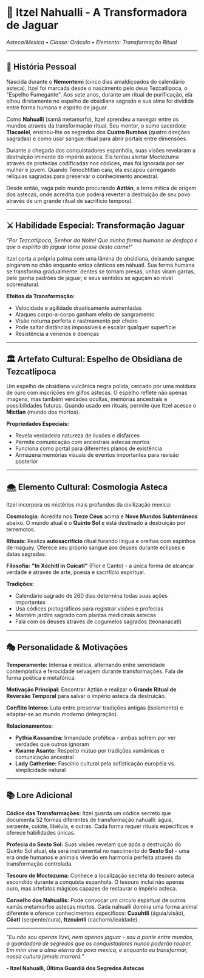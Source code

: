 # 🐆 Itzel Nahualli - A Transformadora de Jaguar
*Asteca/Mexica • Classe: Oráculo • Elemento: Transformação Ritual*

---

## 📖 **História Pessoal**

Nascida durante o **Nemontemi** (cinco dias amaldiçoados do calendário asteca), Itzel foi marcada desde o nascimento pelo deus Tezcatlipoca, o "Espelho Fumegante". Aos sete anos, durante um ritual de purificação, ela olhou diretamente no espelho de obsidiana sagrado e sua alma foi dividida entre forma humana e espírito de jaguar.

Como **Nahualli** (xamã metamorfo), Itzel aprendeu a navegar entre os mundos através da transformação ritual. Seu mentor, o sumo sacerdote **Tlacaelel**, ensinou-lhe os segredos dos **Cuatro Rumbos** (quatro direções sagradas) e como usar sangue ritual para abrir portais entre dimensões.

Durante a chegada dos conquistadores espanhóis, suas visões revelaram a destruição iminente do império asteca. Ela tentou alertar Moctezuma através de profecias codificadas nos códices, mas foi ignorada por ser mulher e jovem. Quando Tenochtitlan caiu, ela escapou carregando relíquias sagradas para preservar o conhecimento ancestral.

Desde então, vaga pelo mundo procurando **Aztlán**, a terra mítica de origem dos astecas, onde acredita que poderá reverter a destruição de seu povo através de um grande ritual de sacrifício temporal.

---

## ⚔️ **Habilidade Especial: Transformação Jaguar**

*"Por Tezcatlipoca, Senhor da Noite! Que minha forma humana se desfaça e que o espírito do jaguar tome posse desta carne!"*

Itzel corta a própria palma com uma lâmina de obsidiana, deixando sangue pingarem no chão enquanto entoa cânticos em náhuatl. Sua forma humana se transforma gradualmente: dentes se tornam presas, unhas viram garras, pele ganha padrões de jaguar, e seus sentidos se aguçam ao nível sobrenatural.

**Efeitos da Transformação:**
- Velocidade e agilidade drasticamente aumentadas
- Ataques corpo-a-corpo ganham efeito de sangramento
- Visão noturna perfeita e rastreamento por cheiro
- Pode saltar distâncias impossíveis e escalar qualquer superfície
- Resistência a venenos e doenças

---

## 🏛️ **Artefato Cultural: Espelho de Obsidiana de Tezcatlipoca**

Um espelho de obsidiana vulcânica negra polida, cercado por uma moldura de ouro com inscrições em glifos astecas. O espelho reflete não apenas imagens, mas também verdades ocultas, memórias ancestrais e possibilidades futuras. Quando usado em rituais, permite que Itzel acesse o **Mictlan** (mundo dos mortos).

**Propriedades Especiais:**
- Revela verdadeira natureza de ilusões e disfarces
- Permite comunicação com ancestrais astecas mortos
- Funciona como portal para diferentes planos de existência
- Armazena memórias visuais de eventos importantes para revisão posterior

---

## 🌨️ **Elemento Cultural: Cosmologia Asteca**

Itzel incorpora os mistérios mais profundos da civilização mexica:

**Cosmologia:** Acredita nos **Treze Céus** acima e **Nove Mundos Subterrâneos** abaixo. O mundo atual é o **Quinto Sol** e está destinado à destruição por terremotos.

**Rituais:** Realiza **autosacrifício** ritual furando língua e orelhas com espinhos de maguey. Oferece seu próprio sangue aos deuses durante eclipses e datas sagradas.

**Filosofia:** **"In Xóchitl in Cuícatl"** (Flor e Canto) - a única forma de alcançar verdade é através de arte, poesia e sacrifício espiritual.

**Tradições:**
- Calendário sagrado de 260 dias determina todas suas ações importantes
- Usa códices pictográficos para registrar visões e profecias
- Mantém jardim sagrado com plantas medicinais astecas
- Fala com os deuses através de cogumelos sagrados (teonanácatl)

---

## 🎭 **Personalidade & Motivações**

**Temperamento:** Intensa e mística, alternando entre serenidade contemplativa e ferocidade selvagem durante transformações. Fala de forma poética e metafórica.

**Motivação Principal:** Encontrar Aztlán e realizar o **Grande Ritual de Reversão Temporal** para salvar o império asteca da destruição.

**Conflito Interno:** Luta entre preservar tradições antigas (isolamento) e adaptar-se ao mundo moderno (integração).

**Relacionamentos:**
- **Pythia Kassandra:** Irmandade profética - ambas sofrem por ver verdades que outros ignoram
- **Kwame Asante:** Respeito mútuo por tradições xamânicas e comunicação ancestral
- **Lady Catherine:** Fascínio cultural pela sofisticação européia vs. simplicidade natural

---

## 📚 **Lore Adicional**

**Códice das Transformações:**
Itzel guarda um códice secreto que documenta 52 formas diferentes de transformação nahualli: águia, serpente, coiote, libélula, e outras. Cada forma requer rituais específicos e oferece habilidades únicas.

**Profecia do Sexto Sol:**
Suas visões revelam que após a destruição do Quinto Sol atual, ela será instrumental no nascimento do **Sexto Sol** - uma era onde humanos e animais viverão em harmonia perfeita através da transformação controlada.

**Tesouro de Moctezuma:**
Conhece a localização secreta do tesouro asteca escondido durante a conquista espanhola. O tesouro inclui não apenas ouro, mas artefatos mágicos capazes de restaurar o império asteca.

**Conselho dos Nahuallis:**
Pode convocar um círculo espiritual de outros xamãs metamorfos astecas mortos. Cada nahualli domina uma forma animal diferente e oferece conhecimentos específicos: **Cuauhtli** (águia/visão), **Cóatl** (serpente/cura), **Itzcuintli** (cachorro/lealdade).

---

*"Eu não sou apenas Itzel, nem apenas jaguar - sou a ponte entre mundos, a guardadora de segredos que os conquistadores nunca poderão roubar. Em mim vive a alma eterna do povo mexica, e enquanto eu transformar, nossa cultura jamais morrerá."*

**- Itzel Nahualli, Última Guardiã dos Segredos Astecas**